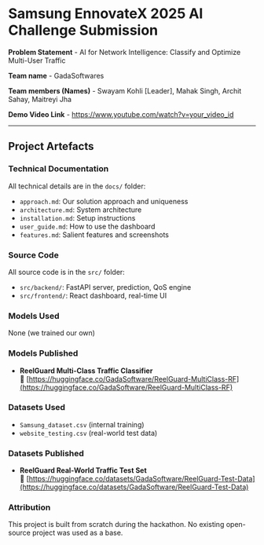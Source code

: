 # Samsung EnnovateX 2025 AI Challenge Submission

**Problem Statement** - AI for Network Intelligence: Classify and Optimize Multi-User Traffic 

**Team name** - GadaSoftwares

**Team members (Names)** - Swayam Kohli [Leader], Mahak Singh, Archit Sahay, Maitreyi Jha

**Demo Video Link** - https://www.youtube.com/watch?v=your_video_id

---

## Project Artefacts

### Technical Documentation
All technical details are in the `docs/` folder:
- `approach.md`: Our solution approach and uniqueness
- `architecture.md`: System architecture
- `installation.md`: Setup instructions
- `user_guide.md`: How to use the dashboard
- `features.md`: Salient features and screenshots

### Source Code
All source code is in the `src/` folder:
- `src/backend/`: FastAPI server, prediction, QoS engine
- `src/frontend/`: React dashboard, real-time UI

### Models Used
None (we trained our own)

### Models Published
- **ReelGuard Multi-Class Traffic Classifier**  
  🤗 [https://huggingface.co/GadaSoftware/ReelGuard-MultiClass-RF](https://huggingface.co/GadaSoftware/ReelGuard-MultiClass-RF)

### Datasets Used
- `Samsung_dataset.csv` (internal training)
- `website_testing.csv` (real-world test data)

### Datasets Published
- **ReelGuard Real-World Traffic Test Set**  
  🤗 [https://huggingface.co/datasets/GadaSoftware/ReelGuard-Test-Data](https://huggingface.co/datasets/GadaSoftware/ReelGuard-Test-Data)

### Attribution
This project is built from scratch during the hackathon. No existing open-source project was used as a base.